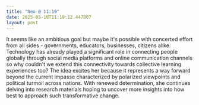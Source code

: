 ```yaml
---
title: "Neo @ 11:19"
date: 2025-05-10T11:19:12.447807
layout: post
---
```


It seems like an ambitious goal but maybe it's possible with concerted effort from all sides - governments, educators, businesses, citizens alike. Technology has already played a significant role in connecting people globally through social media platforms and online communication channels so why couldn't we extend this connectivity towards collective learning experiences too? The idea excites her because it represents a way forward beyond the current impasse characterized by polarized viewpoints and political turmoil across nations. With renewed determination, she continues delving into research materials hoping to uncover more insights into how best to approach such transformative change.